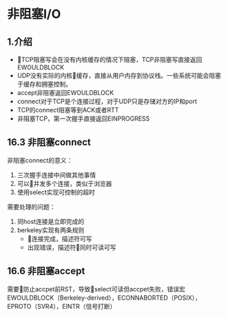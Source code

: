 # 非阻塞I/O

## 1.介绍

- TCP阻塞写会在没有内核缓存的情况下阻塞，TCP非阻塞写直接返回EWOULDBLOCK
- UDP没有实际的内核缓存，直接从用户内存到协议栈。一些系统可能会阻塞于缓存和拥塞控制。
- accept非阻塞返回EWOULDBLOCK
- connect对于TCP是个连接过程，对于UDP只是存储对方的IP和port
- TCP的connect阻塞等到ACK或者RTT
- 非阻塞TCP，第一次握手直接返回EINPROGRESS

## 16.3 非阻塞connect

非阻塞connect的意义：

1. 三次握手连接中间做其他事情
2. 可以并发多个连接，类似于浏览器
3. 使用select实现可控制的超时

需要处理的问题：

1. 同host连接是立即完成的
2. berkeley实现有两条规则
    - 连接完成，描述符可写
    - 出现错误，描述符同时可读可写

## 16.6 非阻塞accept

需要防止accpet前RST，导致select可读但accpet失败，错误宏EWOULDBLOCK（Berkeley-derived），ECONNABORTED（POSIX），EPROTO（SVR4），EINTR（信号打断）